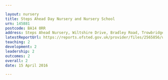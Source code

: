 ```yaml
---

layout: nursery
title: Steps Ahead Day Nursery and Nursery School
urn: 145881
postcode: BA14 0RR
address: Steps Ahead Nursery, Wiltshire Drive, Bradley Road, Trowbridge, Wiltshire, BA14 0RR
latestReportUrl: https://reports.ofsted.gov.uk/provider/files/2565856/urn/145881.pdf
teaching: 2
development: 2
leadership: 2
outcomes: 2
overall: 2
date: 15 April 2016

---
```

